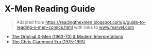 # X-Men Reading Guide
> Adapted from https://readingthexmen.blogspot.com/p/guide-to-reading-x-men-comics.html with links to www.marvel.com

- [The Original X-Men (1963-70) & Modern Interpretations](the_original_x_men_1963_70_&_modern_interpretations.md)
- [The Chris Claremont Era (1975-1991)](the_chris_claremont_era_1975_1991.md)
